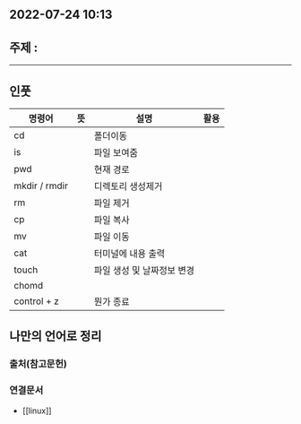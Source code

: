 ---
---

## 2022-07-24 10:13  

## 주제 :
----
## 인풋
| 명령어        | 뜻  | 설명               | 활용 |
| ------------- | --- | ------------------ | ---- |
| cd            |     | 폴더이동           |      |
| is            |     | 파일 보여줌        |      |
| pwd           |     | 현재 경로          |      |
| mkdir / rmdir |     | 디렉토리 생성제거  |      |
| rm            |     | 파일 제거          |      |
| cp            |     | 파일 복사          |      |
| mv            |     | 파일 이동          |      |
| cat           |     | 터미널에 내용 출력 |      |
| touch         |     |     파일 생성 및 날짜정보 변경               |      |
| chomd         |     |                    |      |
| control + z              |     |   뭔가 종료                  |      |


## 나만의 언어로 정리



### 출처(참고문헌)

### 연결문서
- [[linux]] 
